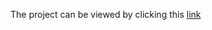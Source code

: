 The project can be viewed by clicking this [link](http://users.metropolia.fi/~tienp/MobileWeatherApp/)